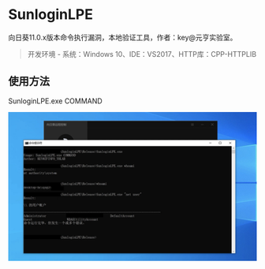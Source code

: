 # SunloginLPE

向日葵11.0.x版本命令执行漏洞，本地验证工具，作者：key@元亨实验室。

> 开发环境 - 系统：Windows 10、IDE：VS2017、HTTP库：CPP-HTTPLIB

## 使用方法

SunloginLPE.exe COMMAND

![](Images/0.png)
